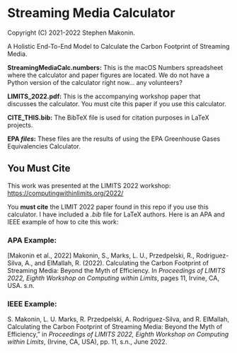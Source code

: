 # Streaming Media Calculator

Copyright (C) 2021-2022 Stephen Makonin.

A Holistic End-To-End Model to Calculate the Carbon Footprint of Streaming Media.


**StreamingMediaCalc.numbers:** This is the macOS Numbers spreadsheet where the calculator and paper figures are located. We do not have a Python version of the calculator right now... any volunteers?

**LIMITS_2022.pdf:** This is the accompanying workshop paper that discusses the calculator. You must cite this paper if you use this calculator. 

**CITE_THIS.bib:** The BibTeX file is used for citation purposes in LaTeX projects.

**EPA *files*:** These files are the results of using the EPA Greenhouse Gases Equivalencies Calculator. 

## You Must Cite

This work was presented at the LIMITS 2022 workshop: https://computingwithinlimits.org/2022/

 You **must cite** the LIMIT 2022 paper found in this repo if you use this calculator. I have included a *.bib* file for LaTeX authors. Here is an APA and IEEE example of how to cite this work:
 
### APA Example:

[Makonin et al., 2022] Makonin, S., Marks, L. U., Przedpelski, R., Rodriguez-Silva, A., and ElMallah, R. (2022). Calculating the Carbon Footprint of Streaming Media: Beyond the Myth of Efficiency. In *Proceedings of LIMITS 2022, Eighth Workshop on Computing within Limits*, pages 11, Irvine, CA, USA. s.n.
 
### IEEE Example:

S. Makonin, L. U. Marks, R. Przedpelski, A. Rodriguez-Silva, and R. ElMallah, Calculating the Carbon Footprint of Streaming Media: Beyond the Myth of Efficiency,” in *Proceedings of LIMITS 2022, Eighth Workshop on Computing within Limits*, (Irvine, CA, USA), pp. 11, s.n., June 2022.
